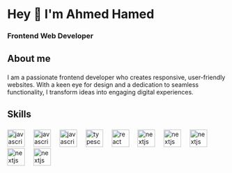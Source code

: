 <h1 align="left">Hey 👋 I'm Ahmed Hamed</h1>

<h3>Frontend Web Developer</h3>

###

<h2 align="left">About me</h2>

###

<p align="left">I am a passionate frontend developer who creates responsive, user-friendly websites. With a keen eye for design and a dedication to seamless functionality, I transform ideas into engaging digital experiences.</p>

###

<h2 align="left">Skills</h2>

###

<div align="left">
  <!--   html  -->
  <img src="https://cdn.jsdelivr.net/gh/devicons/devicon@latest/icons/html5/html5-original.svg" height="40" alt="javascript logo"  />
  <img width="12" />
  <!--   css  -->
  <img src="https://cdn.jsdelivr.net/gh/devicons/devicon@latest/icons/css3/css3-original.svg" height="40" alt="javascript logo"  />
  <img width="12" />
  <!--   js -->
  <img src="https://cdn.jsdelivr.net/gh/devicons/devicon/icons/javascript/javascript-original.svg" height="40" alt="javascript logo"  />
  <img width="12" />
  <!--   ts  -->
  <img src="https://cdn.jsdelivr.net/gh/devicons/devicon/icons/typescript/typescript-original.svg" height="40" alt="typescript logo"  />
  <img width="12" />
  <!--   react  -->
  <img src="https://cdn.jsdelivr.net/gh/devicons/devicon/icons/react/react-original.svg" height="40" alt="react logo"  />
  <img width="12" />
  <!--   nextjs  -->
  <img src="https://cdn.jsdelivr.net/gh/devicons/devicon@latest/icons/nextjs/nextjs-original.svg" height="40" alt="nextjs logo"  />
  <img width="12" />
  <!--   redux  -->
  <img src="https://cdn.jsdelivr.net/gh/devicons/devicon@latest/icons/redux/redux-original.svg" height="40" alt="nextjs logo"  />
  <img width="12" />
  <!--   tailwind  -->
  <img src="https://cdn.jsdelivr.net/gh/devicons/devicon@latest/icons/tailwindcss/tailwindcss-original.svg" height="40" alt="nextjs logo"  />
  <img width="12" />
  <!--   mui  -->
  <img src="https://cdn.jsdelivr.net/gh/devicons/devicon@latest/icons/materialui/materialui-plain.svg" height="40" alt="nextjs logo"  />
  <img width="12" />
  <!--   git  -->
  <img src="https://cdn.jsdelivr.net/gh/devicons/devicon@latest/icons/git/git-original.svg" height="40" alt="nextjs logo"  />
  <img width="12" />
  
</div>

###
